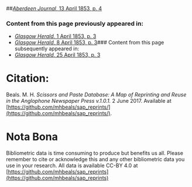 ##[*Aberdeen Journal*, 13 April 1853, p. 4](https://mhbeals.github.io/sap_html/Aberdeen-Journal/Aberdeen-Journal-13-April-1853-p-4)

### Content from this page previously appeared in:
+ [*Glasgow Herald*, 1 April 1853, p. 3](https://mhbeals.github.io/sap_html/Glasgow-Herald/Glasgow-Herald-1-April-1853-p-3)
+ [*Glasgow Herald*, 8 April 1853, p. 3](https://mhbeals.github.io/sap_html/Glasgow-Herald/Glasgow-Herald-8-April-1853-p-3)### Content from this page subsequently appeared in:
+ [*Glasgow Herald*, 25 April 1853, p. 3](https://mhbeals.github.io/sap_html/Glasgow-Herald/Glasgow-Herald-25-April-1853-p-3)
                    
# Citation: 

Beals. M. H. *Scissors and Paste Database: A Map of Reprinting and Reuse in the Anglophone Newspaper Press v.1.0.1.* 2 June 2017. Available at [https://github.com/mhbeals/sap_reprints/](https://github.com/mhbeals/sap_reprints/). 
                    
# Nota Bona

Bibliometric data is time consuming to produce but benefits us all. Please remember to cite or acknowledge this and any other bibliometric data you use in your research. All data is available CC-BY 4.0 at [https://github.com/mhbeals/sap_reprints](https://github.com/mhbeals/sap_reprints)